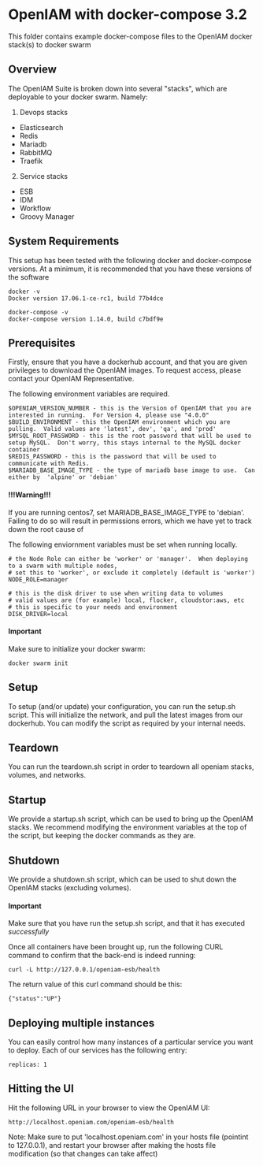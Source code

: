 # OpenIAM with docker-compose 3.2

This folder contains example docker-compose files to the OpenIAM docker stack(s) to docker swarm 

## Overview

The OpenIAM Suite is broken down into several "stacks", which are deployable to your docker swarm.  Namely:

1) Devops stacks
* Elasticsearch
* Redis
* Mariadb
* RabbitMQ
* Traefik

2) Service stacks
* ESB
* IDM
* Workflow
* Groovy Manager


## System Requirements

This setup has been tested with the following docker and docker-compose versions.  At a minimum, it is recommended that you have these versions of the software

```
docker -v
Docker version 17.06.1-ce-rc1, build 77b4dce

docker-compose -v
docker-compose version 1.14.0, build c7bdf9e
```

## Prerequisites

Firstly, ensure that you have a dockerhub account, and that you are given privileges to download the OpenIAM images.  To request access, please contact your OpenIAM Representative.

The following environment variables are required.

```
$OPENIAM_VERSION_NUMBER - this is the Version of OpenIAM that you are interested in running.  For Version 4, please use "4.0.0"
$BUILD_ENVIRONMENT - this the OpenIAM environment which you are pulling.  Valid values are 'latest', dev', 'qa', and 'prod'
$MYSQL_ROOT_PASSWORD - this is the root password that will be used to setup MySQL.  Don't worry, this stays internal to the MySQL docker container
$REDIS_PASSWORD - this is the password that will be used to communicate with Redis.
$MARIADB_BASE_IMAGE_TYPE - the type of mariadb base image to use.  Can either by  'alpine' or 'debian'
```

#### !!!Warning!!!

If you are running centos7, set MARIADB_BASE_IMAGE_TYPE to 'debian'.  Failing to do so will result in permissions errors, which
we have yet to track down the root cause of

The following enviornment variables must be set when running locally.

```
# the Node Role can either be 'worker' or 'manager'.  When deploying to a swarm with multiple nodes, 
# set this to 'worker', or exclude it completely (default is 'worker')
NODE_ROLE=manager

# this is the disk driver to use when writing data to volumes
# valid values are (for example) local, flocker, cloudstor:aws, etc
# this is specific to your needs and environment
DISK_DRIVER=local
```

#### Important

Make sure to initialize your docker swarm:

```
docker swarm init
```

## Setup

To setup (and/or update) your configuration, you can run the setup.sh script.  This will initialize the network, and pull the latest images from our dockerhub.
You can modify the script as required by your internal needs.
 
## Teardown

You can run the teardown.sh script in order to teardown all openiam stacks, volumes, and networks.

## Startup

We provide a startup.sh script, which can be used to bring up the OpenIAM stacks.  We recommend modifying the environment variables at the top of the script, but keeping the docker commands as they are.

## Shutdown

We provide a shutdown.sh script, which can be used to shut down the OpenIAM stacks (excluding volumes).

#### Important

Make sure that you have run the setup.sh script, and that it has executed *successfully*

Once all containers have been brought up, run the following CURL command to confirm that the back-end is indeed running:

```
curl -L http://127.0.0.1/openiam-esb/health
```

The return value of this curl command should be this:
```
{"status":"UP"}
```

## Deploying multiple instances

You can easily control how many instances of a particular service you want to deploy.  Each of our services has the following entry:

```
replicas: 1
```


## Hitting the UI

Hit the following URL in your browser to view the OpenIAM UI:

```
http://localhost.openiam.com/openiam-esb/health
```

Note:  Make sure to put 'localhost.openiam.com' in your hosts file (pointint to 127.0.0.1), and restart your browser after making the hosts file modification (so that changes can take affect)